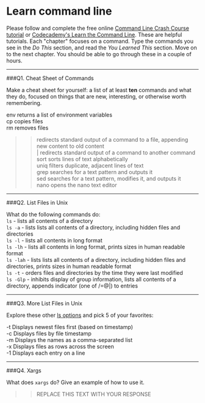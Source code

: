 # Learn command line

Please follow and complete the free online [Command Line Crash Course
tutorial](https://web.archive.org/web/20160708171659/http://cli.learncodethehardway.org/book/) or [Codecademy's Learn the Command Line](https://www.codecademy.com/learn/learn-the-command-line). These are helpful tutorials. Each "chapter" focuses on a command. Type the commands you see in the _Do This_ section, and read the _You Learned This_ section. Move on to the next chapter. You should be able to go through these in a couple of hours.

---

###Q1.  Cheat Sheet of Commands  

Make a cheat sheet for yourself: a list of at least **ten** commands and what they do, focused on things that are new, interesting, or otherwise worth remembering.

env returns a list of environment variables  
cp copies files  
rm removes files  
 >> redirects standard output of a command to a file, appending new content to old content  
| redirects standard output of a command to another command  
sort sorts lines of text alphabetically  
uniq filters duplicate, adjacent lines of text  
grep searches for a text pattern and outputs it  
sed searches for a text pattern, modifies it, and outputs it  
nano opens the nano text editor  

---

###Q2.  List Files in Unix   

What do the following commands do:  
`ls`  - lists all contents of a directory  
`ls -a`  - lists lists all contents of a directory, including hidden files and directories  
`ls -l` - lists all contents in long format  
`ls -lh` - lists all contents in long format, prints sizes in human readable format  
`ls -lah` - lists lists all contents of a directory, including hidden files and directories, prints sizes in human readable format  
`ls -t` - orders files and directories by the time they were last modified  
`ls -Glp` - inhibits display of group information, lists all contents of a directory, appends indicator (one of /=@|) to entries  

---

###Q3.  More List Files in Unix  

Explore these other [ls options](http://www.techonthenet.com/unix/basic/ls.php) and pick 5 of your favorites:

-t	Displays newest files first (based on timestamp)  
-c	Displays files by file timestamp  
-m	Displays the names as a comma-separated list  
-x	Displays files as rows across the screen  
-1	Displays each entry on a line  

---

###Q4.  Xargs   

What does `xargs` do? Give an example of how to use it.

> > REPLACE THIS TEXT WITH YOUR RESPONSE

 

